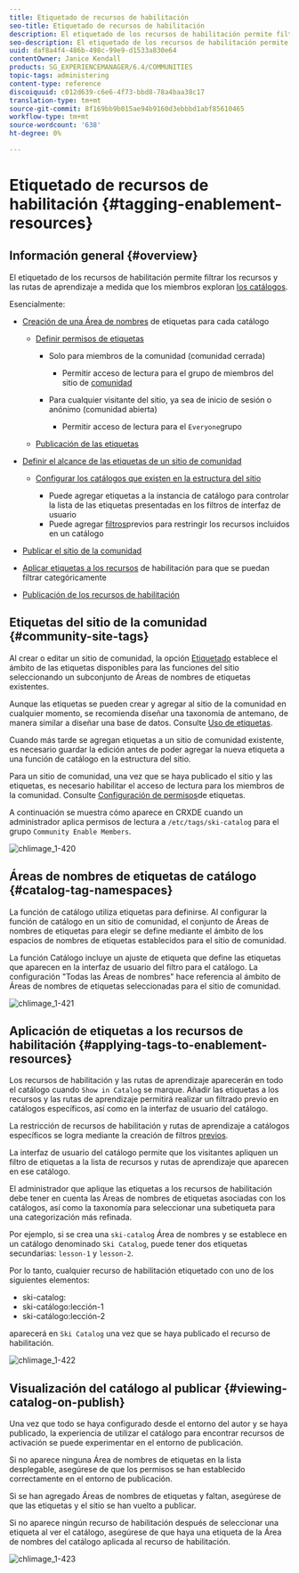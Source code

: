 ```yaml
---
title: Etiquetado de recursos de habilitación
seo-title: Etiquetado de recursos de habilitación
description: El etiquetado de los recursos de habilitación permite filtrar los recursos y las rutas de aprendizaje a medida que los miembros exploran los catálogos
seo-description: El etiquetado de los recursos de habilitación permite filtrar los recursos y las rutas de aprendizaje a medida que los miembros exploran los catálogos
uuid: daf8a4f4-486b-498c-99e9-d1533a830e64
contentOwner: Janice Kendall
products: SG_EXPERIENCEMANAGER/6.4/COMMUNITIES
topic-tags: administering
content-type: reference
discoiquuid: c012d639-c6e6-4f73-bbd8-78a4baa38c17
translation-type: tm+mt
source-git-commit: 8f169bb9b015ae94b9160d3ebbbd1abf85610465
workflow-type: tm+mt
source-wordcount: '638'
ht-degree: 0%

---
```



# Etiquetado de recursos de habilitación {#tagging-enablement-resources}

## Información general {#overview}

El etiquetado de los recursos de habilitación permite filtrar los recursos y las rutas de aprendizaje a medida que los miembros exploran [los catálogos](functions.md#catalog-function).

Esencialmente:

* [Creación de una Área de nombres](../../help/sites-administering/tags.md#creating-a-namespace) de etiquetas para cada catálogo

   * [Definir permisos de etiquetas](../../help/sites-administering/tags.md#setting-tag-permissions)

      * Solo para miembros de la comunidad (comunidad cerrada)

         * Permitir acceso de lectura para el grupo de miembros del sitio de [comunidad](users.md#publish-group-roles)
      * Para cualquier visitante del sitio, ya sea de inicio de sesión o anónimo (comunidad abierta)

         * Permitir acceso de lectura para el `Everyone`grupo
   * [Publicación de las etiquetas](../../help/sites-administering/tags.md#publishing-tags)



* [Definir el alcance de las etiquetas de un sitio de comunidad](sites-console.md#tagging)

   * [Configurar los catálogos que existen en la estructura del sitio](functions.md#catalog-function)

      * Puede agregar etiquetas a la instancia de catálogo para controlar la lista de las etiquetas presentadas en los filtros de interfaz de usuario
      * Puede agregar [filtros](catalog-developer-essentials.md#pre-filters)previos para restringir los recursos incluidos en un catálogo

* [Publicar el sitio de la comunidad](sites-console.md#publishing-the-site)
* [Aplicar etiquetas a los recursos](resources.md#create-a-resource) de habilitación para que se puedan filtrar categóricamente
* [Publicación de los recursos de habilitación](resources.md#publish)

## Etiquetas del sitio de la comunidad {#community-site-tags}

Al crear o editar un sitio de comunidad, la opción [Etiquetado](sites-console.md#tagging) establece el ámbito de las etiquetas disponibles para las funciones del sitio seleccionando un subconjunto de Áreas de nombres de etiquetas existentes.

Aunque las etiquetas se pueden crear y agregar al sitio de la comunidad en cualquier momento, se recomienda diseñar una taxonomía de antemano, de manera similar a diseñar una base de datos. Consulte [Uso de etiquetas](../../help/sites-authoring/tags.md).

Cuando más tarde se agregan etiquetas a un sitio de comunidad existente, es necesario guardar la edición antes de poder agregar la nueva etiqueta a una función de catálogo en la estructura del sitio.

Para un sitio de comunidad, una vez que se haya publicado el sitio y las etiquetas, es necesario habilitar el acceso de lectura para los miembros de la comunidad. Consulte [Configuración de permisos](../../help/sites-administering/tags.md#setting-tag-permissions)de etiquetas.

A continuación se muestra cómo aparece en CRXDE cuando un administrador aplica permisos de lectura a `/etc/tags/ski-catalog` para el grupo `Community Enable Members`.

![chlimage_1-420](assets/chlimage_1-420.png)

## Áreas de nombres de etiquetas de catálogo {#catalog-tag-namespaces}

La función de catálogo utiliza etiquetas para definirse. Al configurar la función de catálogo en un sitio de comunidad, el conjunto de Áreas de nombres de etiquetas para elegir se define mediante el ámbito de los espacios de nombres de etiquetas establecidos para el sitio de comunidad.

La función Catálogo incluye un ajuste de etiqueta que define las etiquetas que aparecen en la interfaz de usuario del filtro para el catálogo. La configuración &quot;Todas las Áreas de nombres&quot; hace referencia al ámbito de Áreas de nombres de etiquetas seleccionadas para el sitio de comunidad.

![chlimage_1-421](assets/chlimage_1-421.png)

## Aplicación de etiquetas a los recursos de habilitación {#applying-tags-to-enablement-resources}

Los recursos de habilitación y las rutas de aprendizaje aparecerán en todo el catálogo cuando `Show in Catalog` se marque. Añadir las etiquetas a los recursos y las rutas de aprendizaje permitirá realizar un filtrado previo en catálogos específicos, así como en la interfaz de usuario del catálogo.

La restricción de recursos de habilitación y rutas de aprendizaje a catálogos específicos se logra mediante la creación de filtros [previos](catalog-developer-essentials.md#pre-filters).

La interfaz de usuario del catálogo permite que los visitantes apliquen un filtro de etiquetas a la lista de recursos y rutas de aprendizaje que aparecen en ese catálogo.

El administrador que aplique las etiquetas a los recursos de habilitación debe tener en cuenta las Áreas de nombres de etiquetas asociadas con los catálogos, así como la taxonomía para seleccionar una subetiqueta para una categorización más refinada.

Por ejemplo, si se crea una `ski-catalog` Área de nombres y se establece en un catálogo denominado `Ski Catalog`, puede tener dos etiquetas secundarias: `lesson-1` y `lesson-2`.

Por lo tanto, cualquier recurso de habilitación etiquetado con uno de los siguientes elementos:

* ski-catalog:
* ski-catálogo:lección-1
* ski-catálogo:lección-2

aparecerá en `Ski Catalog` una vez que se haya publicado el recurso de habilitación.

![chlimage_1-422](assets/chlimage_1-422.png)

## Visualización del catálogo al publicar {#viewing-catalog-on-publish}

Una vez que todo se haya configurado desde el entorno del autor y se haya publicado, la experiencia de utilizar el catálogo para encontrar recursos de activación se puede experimentar en el entorno de publicación.

Si no aparece ninguna Área de nombres de etiquetas en la lista desplegable, asegúrese de que los permisos se han establecido correctamente en el entorno de publicación.

Si se han agregado Áreas de nombres de etiquetas y faltan, asegúrese de que las etiquetas y el sitio se han vuelto a publicar.

Si no aparece ningún recurso de habilitación después de seleccionar una etiqueta al ver el catálogo, asegúrese de que haya una etiqueta de la Área de nombres del catálogo aplicada al recurso de habilitación.

![chlimage_1-423](assets/chlimage_1-423.png)


